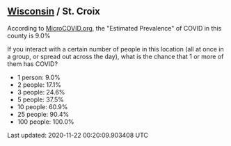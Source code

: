 
## [Wisconsin](/united-states/wisconsin) / St. Croix

According to [MicroCOVID.org](http://microcovid.org),
the "Estimated Prevalence" of COVID in this county is 9.0%

If you interact with a certain number of people in this location
(all at once in a group, or spread out across the day), what is the chance that
1 or more of them has COVID?

- 1 person: 9.0%
- 2 people: 17.1%
- 3 people: 24.6%
- 5 people: 37.5%
- 10 people: 60.9%
- 25 people: 90.4%
- 100 people: 100.0%

Last updated: 2020-11-22 00:20:09.903408 UTC
